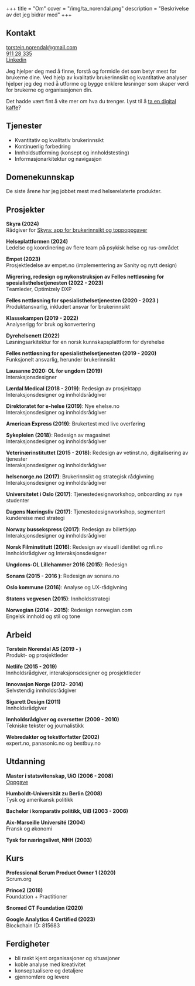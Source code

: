 +++
title = "Om"
cover = "/img/ta_norendal.png"
description = "Beskrivelse av det jeg bidrar med"
+++

## Kontakt
<a href="mailto:torstein.norendal@gmail.com">torstein.norendal@gmail.com</a>  
[911 28 335](tel:91128335)  
[Linkedin](https://www.linkedin.com/in/torstein-norendal/)


Jeg hjelper deg med å finne, forstå og formidle det som betyr mest for brukerne dine. Ved hjelp av kvalitativ brukerinnsikt og kvantitative analyser hjelper jeg deg med å utforme og bygge enklere løsninger som skaper verdi for brukerne og organisasjonen din. 

Det hadde vært fint å vite mer om hva du trenger. Lyst til å <a href="https://calendar.google.com/calendar/appointments/schedules/AcZssZ0EikdLqe_KfxKGBX69ktah-RWHa80BFNXyzVQTuMvaWZeP5XLPugFbJJl1OYWynM7ncG7YZNai?gv=true">ta en digital kaffe</a>?  

## Tjenester
* Kvantitativ og kvalitativ brukerinnsikt
* Kontinuerlig forbedring
* Innholdsutforming (konsept og innholdstesting)
* Informasjonarkitektur og navigasjon

## Domenekunnskap
De siste årene har jeg jobbet mest med helserelaterte produkter. 

## Prosjekter
**Skyra (2024)**  
Rådgiver for <a href="https://skyra.no">Skyra: app for brukerinnsikt og toppoppgaver</a>

**Helseplattformen (2024)**  
Ledelse og koordinering av flere team på psykisk helse og rus-området

**Empet (2023)**  
Prosjektledelse av empet.no (implementering av Sanity og nytt design)

**Migrering, redesign og nykonstruksjon av Felles nettløsning for spesialisthelsetjenesten (2022 - 2023)**  
Teamleder, Optimizely DXP

**Felles nettløsning for spesialisthelsetjenesten (2020 - 2023 )**  
Produktansvarlig, inkludert ansvar for brukerinnsikt

**Klassekampen (2019 - 2022)**   
Analyserigg for bruk og konvertering

**Dyrehelsenett (2022)**  
Løsningsarkitektur for en norsk kunnskapsplattform for dyrehelse 

**Felles nettløsning for spesialisthelsetjenesten (2019 - 2020)**  
Funksjonelt ansvarlig, herunder brukerinnsikt

**Lausanne 2020: OL for ungdom (2019)**  
Interaksjonsdesigner

**Lærdal Medical (2018 - 2019)**: Redesign av prosjektapp  
Interaksjonsdesigner og innholdsrådgiver

**Direktoratet for e-helse (2019)**: Nye ehelse.no  
Interaksjonsdesigner og innholdsrådgiver

**American Express (2019)**: Brukertest med live overføring

**Sykepleien (2018)**: Redesign av magasinet  
Interaksjonsdesigner og innholdsrådgiver

**Veterinærinstituttet (2015 - 2018)**: Redesign av vetinst.no, digitalisering av tjenester  
Interaksjonsdesigner og innholdsrådgiver

**helsenorge.no (2017)**: Brukerinnsikt og strategisk rådgivning  
Interaksjonsdesigner og innholdsrådgiver

**Universitetet i Oslo (2017)**: Tjenestedesignworkshop, onboarding av nye studenter

**Dagens Næringsliv (2017)**: Tjenestedesignworkshop, segmentert kundereise med strategi

**Norway bussekspress (2017)**: Redesign av billettkjøp  
Interaksjonsdesigner og innholdsrådgiver

**Norsk Filminstitutt (2016)**: Redesign av visuell identitet og nfi.no  
Innholdsrådgiver og Interaksjonsdesigner

**Ungdoms-OL Lillehammer 2016 (2015)**: Redesign

**Sonans (2015 - 2016 )**: Redesign av sonans.no

**Oslo kommune (2016)**: Analyse og UX-rådgivning

**Statens vegvesen (2015)**: Innholdsstrategi

**Norwegian (2014 - 2015)**: Redesign norwegian.com  
Engelsk innhold og stil og tone


## Arbeid

**Torstein Norendal AS (2019 - )**  
Produkt- og prosjektleder

**Netlife (2015 - 2019)**  
Innholdsrådgiver, interaksjonsdesigner og prosjektleder

**Innovasjon Norge (2012- 2014)**  
Selvstendig innholdsrådgiver

**Sigarett Design (2011)**  
Innholdsrådgiver

**Innholdsrådgiver og oversetter (2009 - 2010)**  
Tekniske tekster og journalistikk

**Webredaktør og tekstforfatter (2002)**  
expert.no, panasonic.no og bestbuy.no

## Utdanning
**Master i statsvitenskap, UiO (2006 - 2008)**  
[Oppgave](https://www.duo.uio.no/handle/10852/14883)

**Humboldt-Universität zu Berlin (2008)**  
Tysk og amerikansk politikk

**Bachelor i komparativ politikk, UiB (2003 - 2006)**

**Aix-Marseille Université (2004)**  
Fransk og økonomi

**Tysk for næringslivet, NHH (2003)**


## Kurs

**Professional Scrum Product Owner 1 (2020)**  
Scrum.org

**Prince2 (2018)**    
Foundation + Practitioner

**Snomed CT Foundation (2020)**  

**Google Analytics 4 Certified (2023)**  
Blockchain ID: 815683  


## Ferdigheter
* bli raskt kjent organisasjoner og situasjoner
* koble analyse med kreativitet 
* konseptualisere og detaljere
* gjennomføre og levere
